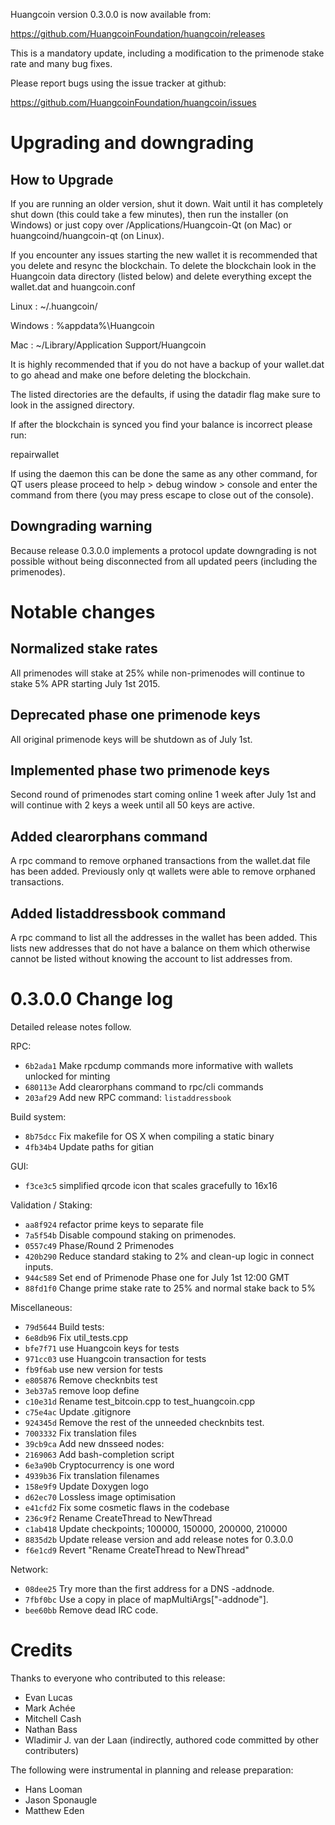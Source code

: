 Huangcoin version 0.3.0.0 is now available from:

  https://github.com/HuangcoinFoundation/huangcoin/releases

This is a mandatory update, including a modification to the primenode stake
rate and many bug fixes.

Please report bugs using the issue tracker at github:

  https://github.com/HuangcoinFoundation/huangcoin/issues

Upgrading and downgrading
=========================

How to Upgrade
--------------

If you are running an older version, shut it down. Wait until it has completely
shut down (this could take a few minutes), then run the installer (on Windows)
or just copy over /Applications/Huangcoin-Qt (on Mac) or huangcoind/huangcoin-qt (on Linux).

If you encounter any issues starting the new wallet it is recommended that you delete and resync the blockchain. To delete the blockchain look in the
Huangcoin data directory (listed below) and delete everything except the wallet.dat and huangcoin.conf

Linux : ~/.huangcoin/

Windows : %appdata%\Huangcoin

Mac : ~/Library/Application Support/Huangcoin

It is highly recommended that if you do not have a backup of your wallet.dat
to go ahead and make one before deleting the blockchain.

The listed directories are the defaults, if using the datadir flag make sure to
look in the assigned directory.

If after the blockchain is synced you find your balance is incorrect please run:

repairwallet

If using the daemon this can be done the same as any other command, for QT users
please proceed to help > debug window > console and enter the command from there
(you may press escape to close out of the console).

Downgrading warning
---------------------

Because release 0.3.0.0 implements a protocol update downgrading is not
possible without being disconnected from all updated peers (including the
primenodes).

Notable changes
===============

Normalized stake rates
---------------------

All primenodes will stake at 25% while non-primenodes will continue to stake 5% APR starting July 1st 2015.

Deprecated phase one primenode keys
-----------------------------------

All original primenode keys will be shutdown as of July 1st.

Implemented phase two primenode keys
------------------------------------

Second round of primenodes start coming online 1 week after July 1st and will continue with 2 keys a week until all 50 keys are active.

Added clearorphans command
--------------------------

A rpc command to remove orphaned transactions from the wallet.dat file has been added. Previously only qt wallets were able to remove orphaned transactions.

Added listaddressbook command
-----------------------------

A rpc command to list all the addresses in the wallet has been added. This lists new addresses that do not have a balance on them which otherwise cannot be listed without knowing the account to list addresses from.

0.3.0.0 Change log
===================

Detailed release notes follow.

RPC:
- `6b2ada1` Make rpcdump commands more informative with wallets unlocked for minting
- `680113e` Add clearorphans command to rpc/cli commands
- `203af29` Add new RPC command: `listaddressbook`

Build system:
- `8b75dcc` Fix makefile for OS X when compiling a static binary
- `4fb34b4` Update paths for gitian

GUI:
- `f3ce3c5` simplified qrcode icon that scales gracefully to 16x16

Validation / Staking:
- `aa8f924` refactor prime keys to separate file
- `7a5f54b` Disable compound staking on primenodes.
- `0557c49` Phase/Round 2 Primenodes
- `420b290` Reduce standard staking to 2% and clean-up logic in connect inputs.
- `944c589` Set end of Primenode Phase one for July 1st 12:00 GMT
- `88fd1f0` Change prime stake rate to 25% and normal stake back to 5%

Miscellaneous:
- `79d5644` Build tests:
- `6e8db96` Fix util_tests.cpp
- `bfe7f71` use Huangcoin keys for tests
- `971cc03` use Huangcoin transaction for tests
- `fb9f6ab` use new version for tests
- `e805876` Remove checknbits test
- `3eb37a5` remove loop define
- `c10e31d` Rename test_bitcoin.cpp to test_huangcoin.cpp
- `c75e4ac` Update .gitignore
- `924345d` Remove the rest of the unneeded checknbits test.
- `7003332` Fix translation files
- `39cb9ca` Add new dnsseed nodes:
- `2169063` Add bash-completion script
- `6e3a90b` Cryptocurrency is one word
- `4939b36` Fix translation filenames
- `158e9f9` Update Doxygen logo
- `d62ec70` Lossless image optimisation
- `e41cfd2` Fix some cosmetic flaws in the codebase
- `236c9f2` Rename CreateThread to NewThread
- `c1ab418` Update checkpoints; 100000, 150000, 200000, 210000
- `8835d2b` Update release version and add release notes for 0.3.0.0
- `f6e1cd9` Revert "Rename CreateThread to NewThread"

Network:
- `08dee25` Try more than the first address for a DNS -addnode.
- `7fbf0bc` Use a copy in place of mapMultiArgs["-addnode"].
- `bee60bb` Remove dead IRC code.

Credits
=======

Thanks to everyone who contributed to this release:

- Evan Lucas
- Mark Achée
- Mitchell Cash
- Nathan Bass
- Wladimir J. van der Laan (indirectly, authored code committed by other contributers)

The following were instrumental in planning and release preparation:

- Hans Looman
- Jason Sponaugle
- Matthew Eden
